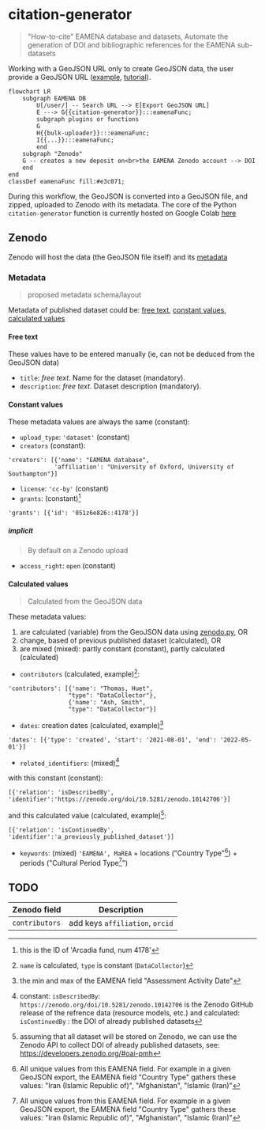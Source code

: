 # citation-generator
> "How-to-cite" EAMENA database and datasets, Automate the generation of DOI and bibliographic references for the EAMENA sub-datasets 

Working with a GeoJSON URL only to create GeoJSON data, the user provide a GeoJSON URL ([example](https://github.com/eamena-project/eamena-arches-dev/tree/main/projects/sistan#dataset), [tutorial](https://raw.githubusercontent.com/eamena-project/eamena-arches-dev/main/www/geojson-export.png)).

```mermaid
flowchart LR
	subgraph EAMENA DB
		U[/user/] -- Search URL --> E[Export GeoJSON URL]
		E ---> G{{citation-generator}}:::eamenaFunc;
		subgraph plugins or functions
		G
		H{{bulk-uploader}}:::eamenaFunc;
		I{{...}}:::eamenaFunc;
		end
	subgraph "Zenodo"
	G -- creates a new deposit on<br>the EAMENA Zenodo account --> DOI
	end
end
classDef eamenaFunc fill:#e3c071;
```
During this workflow, the GeoJSON is converted into a GeoJSON file, and zipped, uploaded to Zenodo with its metadata. The core of the Python `citation-generator` function is currently hosted on Google Colab [here](https://github.com/eamena-project/eamena-arches-dev/blob/main/dev/citations/citation-generator.ipynb)

## Zenodo

Zenodo will host the data (the GeoJSON file itself) and its [metadata](https://github.com/eamena-project/eamena-arches-dev/blob/main/data/bibref/README.md#metadata)

### Metadata
> proposed metadata schema/layout

Metadata of published dataset could be: [free text](https://github.com/eamena-project/eamena-arches-dev/blob/main/data/bibref/README.md#free-text), [constant values](https://github.com/eamena-project/eamena-arches-dev/blob/main/data/bibref/README.md#constant-values), [calculated values](https://github.com/eamena-project/eamena-arches-dev/blob/main/data/bibref/README.md#calculated-values)

#### Free text

These values have to be entered manually (ie, can not be deduced from the GeoJSON data)

* `title`: *free text*. Name for the dataset (mandatory).
* `description`: *free text*. Dataset description (mandatory).

#### Constant values

These metadata values are always the same (constant):

* `upload_type`: `'dataset'` (constant)
* `creators` (constant):
 ```
'creators': [{'name': "EAMENA database",
			  'affiliation': "University of Oxford, University of Southampton"}]
```
* `license`: `'cc-by'` (constant)
* `grants`: (constant)[^4]
```
'grants': [{'id': '051z6e826::4178'}]
```

##### implicit
> By default on a Zenodo upload

* `access_right`: `open` (constant)


#### Calculated values
> Calculated from the GeoJSON data

These metadata values:

1. are calculated (variable) from the GeoJSON data using [zenodo.py](https://github.com/eamena-project/eamena-functions/blob/main/zenodo/zenodo.py), OR 
2. change, based of previous published dataset (calculated), OR
3. are mixed (mixed): partly constant (constant), partly calculated (calculated) 

* `contributors` (calculated, example)[^6]:
 ```
'contributors': [{'name': "Thomas, Huet",
				  "type": "DataCollector"},
				  {'name': "Ash, Smith",
			  	  "type": "DataCollector"}]
```
* `dates`: creation dates (calculated, example)[^2]
```
'dates': [{'type': 'created', 'start': '2021-08-01', 'end': '2022-05-01'}]
```
* `related_identifiers`:  (mixed)[^3]  

with this constant (constant):
```
[{'relation': 'isDescribedBy', 'identifier':'https://zenodo.org/doi/10.5281/zenodo.10142706'}] 
```
and this calculated value (calculated, example)[^5]:
```
[{'relation': 'isContinuedBy', 'identifier':'a_previously_published_dataset'}] 
```
* `keywords`: (mixed)
`'EAMENA', MaREA` + locations ("Country Type"[^1]) + periods ("Cultural Period Type[^1]")


## TODO


| Zenodo field | Description |
|------|-------------|
| `contributors` | add keys `affiliation`, `orcid` |


[^2]: the min and max of the EAMENA field "Assessment Activity Date"
[^1]: All unique values from this EAMENA field. For example in a given GeoJSON export, the EAMENA field "Country Type" gathers these values: "Iran (Islamic Republic of)", "Afghanistan", "Islamic (Iran)"
[^3]: constant: `isDescribedBy`: `https://zenodo.org/doi/10.5281/zenodo.10142706` is the Zenodo GitHub release of the refrence data (resource models, etc.) and calculated: `isContinuedBy` : the DOI of already published datasets
[^4]: this is the ID of 'Arcadia fund, num 4178'
[^5]: assuming that all dataset will be stored on Zenodo, we can use the Zenodo API to collect DOI of already published datasets, see: https://developers.zenodo.org/#oai-pmh
[^6]: `name` is calculated, `type` is constant (`DataCollector`)